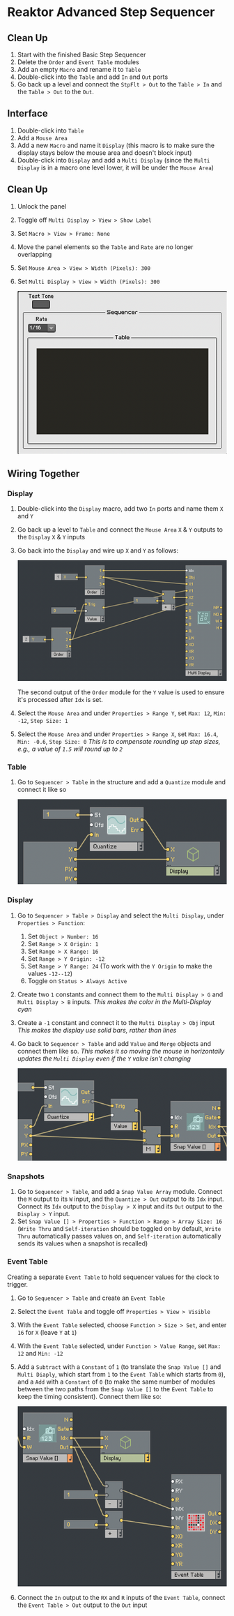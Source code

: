 # Reaktor Advanced Step Sequencer

## Clean Up

1. Start with the finished Basic Step Sequencer
2. Delete the `Order` and `Event Table` modules
3. Add an empty `Macro` and rename it to `Table`
4. Double-click into the `Table` and add `In` and `Out` ports
5. Go back up a level and connect the `StpFlt > Out` to the `Table > In` and the `Table > Out` to the `Out`.

## Interface

1. Double-click into `Table`
2. Add a `Mouse Area`
3. Add a new `Macro` and name it `Display` (this macro is to make sure the display stays below the mouse area and doesn't block input)
4. Double-click into `Display` and add a `Multi Display` (since the `Multi Display` is in a macro one level lower, it will be under the `Mouse Area`)

## Clean Up

1. Unlock the panel
2. Toggle off `Multi Display > View > Show Label`
3. Set `Macro > View > Frame: None`
4. Move the panel elements so the `Table` and `Rate` are no longer overlapping
5. Set `Mouse Area > View > Width (Pixels): 300`
6. Set `Multi Display > View > Width (Pixels): 300`

    ![Display](assets/advanced-step-sequencer/reaktor-advanced-step-sequencer-display.png)

## Wiring Together

### Display

1. Double-click into the `Display` macro, add two `In` ports and name them `X` and `Y`
2. Go back up a level to `Table` and connect the `Mouse Area` `X` & `Y` outputs to the `Display` `X` & `Y` inputs
3. Go back into the `Display` and wire up `X` and `Y` as follows:

    ![X & Y](assets/advanced-step-sequencer/reaktor-advanced-step-sequencer-x-y.png)

    The second output of the `Order` module for the `Y` value is used to ensure it's processed after `Idx` is set.

4. Select the `Mouse Area` and under `Properties > Range Y`, set `Max: 12`, `Min: -12`, `Step Size: 1`
5. Select the `Mouse Area` and under `Properties > Range X`, set `Max: 16.4`, `Min: -0.6`, `Step Size: 0` *This is to compensate rounding up step sizes, e.g., a value of `1.5` will round up to `2`*

### Table

1. Go to `Sequencer > Table` in the structure and add a `Quantize` module and connect it like so

    ![Table Quantize](assets/advanced-step-sequencer/reaktor-advanced-step-sequencer-table-quantize.png)

### Display

1. Go to `Sequencer > Table > Display` and select the `Multi Display`, under `Properties > Function`:
    1. Set `Object > Number: 16`
    2. Set `Range > X Origin: 1`
    3. Set `Range > X Range: 16`
    4. Set `Range > Y Origin: -12`
    5. Set `Range > Y Range: 24` (To work with the `Y Origin` to make the values `-12--12`)
    6. Toggle on `Status > Always Active`
2. Create two `1` constants and connect them to the `Multi Display > G` and `Multi Display > B` inputs. *This makes the color in the Multi-Display cyan*
3. Create a `-1` constant and connect it to the `Multi Display > Obj` input *This makes the display use solid bars, rather than lines*
4. Go back to `Sequencer > Table` and add `Value` and `Merge` objects and connect them like so. *This makes it so moving the mouse in horizontally updates the `Multi Display` even if the `Y` value isn't changing*

    ![Value Merge](assets/advanced-step-sequencer/reaktor-advanced-step-sequencer-value-merge.png)

### Snapshots

1. Go to `Sequencer > Table`, and add a `Snap Value Array` module. Connect the `M` output to its `W` input, and the `Quantize > Out` output to its `Idx` input. Connect its `Idx` output to the `Display > X` input and its `Out` output to the `Display > Y` input.
2. Set `Snap Value [] > Properties > Function > Range > Array Size: 16` (`Write Thru` and `Self-iteration` should be toggled on by default, `Write Thru` automatically passes values on, and `Self-iteration` automatically sends its values when a snapshot is recalled)

### Event Table

Creating a separate `Event Table` to hold sequencer values for the clock to trigger.

1. Go to `Sequencer > Table` and create an `Event Table`
2. Select the `Event Table` and toggle off `Properties > View > Visible`
3. With the `Event Table` selected, choose `Function > Size > Set`, and enter `16` for `X` (leave `Y` at `1`)
4. With the `Event Table` selected, under `Function > Value Range`, set `Max: 12` and `Min: -12`
5. Add a `Subtract` with a `Constant` of `1` (to translate the `Snap Value []` and `Multi Diaply`, which start from `1` to the `Event Table` which starts from `0`), and a `Add` with a `Constant` of `0` (to make the same number of modules between the two paths from the `Snap Value []` to the `Event Table` to keep the timing consistent). Connect them like so:

    ![Event Table Constants](assets/advanced-step-sequencer/reaktore-advanced-step-sequencer-event-table-constants.png)

6. Connect the `In` output to the `RX` and `R` inputs of the `Event Table`, connect the `Event Table > Out` output to the `Out` input
